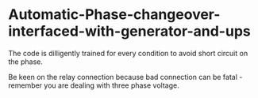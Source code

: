 # Automatic-Phase-changeover-interfaced-with-generator-and-ups

The code is dilligently trained for every condition to avoid short circuit on the phase.

Be keen on the relay connection because bad connection can be fatal - remember you are dealing with three phase voltage.
